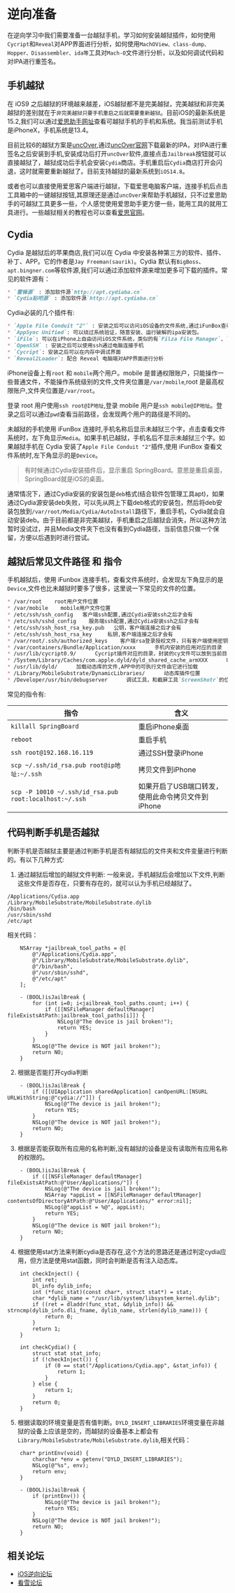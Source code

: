 # 逆向准备
在逆向学习中我们需要准备一台越狱手机，学习如何安装越狱插件，如何使用`Cycript`和`Reveal`对APP界面进行分析，如何使用`MachOView、class-dump、Hopper、Disassembler、ida等`工具对`Mach-O`文件进行分析，以及如何调试代码和对IPA进行重签名。

## 手机越狱
在 iOS9 之后越狱的环境越来越差，iOS越狱都不是完美越狱，完美越狱和非完美越狱的差别就在于`非完美越狱只要手机重启之后就需要重新越狱`。目前iOS的最新系统是15.2,我们可以通过[爱思助手网址](https://www.i4.cn/firmware.html)查看可越狱手机的手机和系统。我当前测试手机是iPhoneX，手机系统是13.4。

目前比较6的越狱方案是[uncOver](https://unc0ver.dev/),通过[uncOver官网](https://unc0ver.dev/)下载最新的IPA，对IPA进行重签名之后安装到手机,安装成功后打开`uncOver`软件,直接点击`Jailbreak`按钮就可以直接越狱了，越狱成功后手机会安装`Cydia`商店。手机重启后`Cydia`商店打开会闪退，这时就需要重新越狱了。目前支持越狱的最新系统到`iOS14.8`。

或者也可以直接使用爱思客户端进行越狱，下载爱思电脑客户端，连接手机后点击工具箱中的一键越狱按钮,其原理还是通过`uncOver`来帮助手机越狱，只不过爱思助手的可越狱工具更多一些，个人感觉使用爱思助手更方便一些，能用工具的就用工具进行。一些越狱相关的教程也可以查看[爱思官网](https://www.i4.cn/news_4.html)。

## Cydia
Cydia 是越狱后的苹果商店,我们可以在 Cydia 中安装各种第三方的软件、插件、补丁、APP。它的作者是`Jay Freeman(saurik)`。Cydia 默认有`BigBoss`、`apt.bingner.com`等软件源,我们可以通过添加软件源来增加更多可下载的插件。常见的软件源有：
```markdown
* `雷锋源` : 添加软件源`http://apt.cydiaba.cn`
* `Cydia贴吧源` : 添加软件源`http://apt.cydiaba.cn`
```
Cydia必装的几个插件有:
```markdown
* `Apple File Conduit "2"` : 安装之后可以访问iOS设备的文件系统,通过iFunBox查看所有文件,有时候安装之后依然不能查看需要对手机重新越狱，重新安装。
* `AppSync Unified`: 可以绕过系统验证，随意安装、运行破解的ipa安装包。
* `iFile`: 可以在iPhone上自由访问iOS文件系统，类似的有`Filza File Manager`、`File Browser`、`Filza File 文件管理器`
* `OpenSSH` : 安装之后可以使用ssh通过电脑连接手机
* `Cycript`: 安装之后可以在内存中调试界面
* `Reveal2Loader`: 配合 Reveal 电脑端对APP界面进行分析
```
iPhone设备上有`root` 和 `mobile`两个用户。mobile 是普通权限账户，只能操作一些普通文件，不能操作系统级别的文件,文件夹位置是`/var/mobile`,root 是最高权限账户,文件夹位置是`/var/root`。

登录 root 用户使用`ssh root@IP地址`,登录 mobile 用户是`ssh mobile@IP地址`。登录之后可以通过`pwd`查看当前路径，会发现两个用户的路径是不同的。

未越狱的手机使用 iFunBox 连接时,手机名称后显示未越狱三个字，点击查看文件系统时，左下角显示`Media`。如果手机已越狱，手机名后不显示未越狱三个字。如果越狱手机在 Cydia 安装了`Apple File Conduit "2"`插件,使用 iFunBox 查看文件系统时,左下角显示的是`Device`。

>有时候通过Cydia安装插件后，显示重启 SpringBoard。意思是重启桌面，SpringBoard就是iOS的桌面。

通常情况下，通过Cydia安装的安装包是`deb`格式(结合软件包管理工具apt)，如果通过Cydia源安装deb失败，可以先从网上下载deb格式的安装包，然后将deb安装包放到`/var/root/Media/Cydia/AutoInstall`路径下，重启手机，Cydia就会自动安装deb。由于目前都是非完美越狱，手机重启之后越狱会消失，所以这种方法暂时没试过，并且Media文件夹下也没有看到Cydia路径，当前信息只做一个保留，方便以后遇到时进行尝试。

## 越狱后常见文件路径 和 指令
手机越狱后，使用 iFunbox 连接手机，查看文件系统时，会发现左下角显示的是`Device`,文件也比未越狱时要多了很多，这里说一下常见的文件的位置。
```markdown
* /var/root    root用户文件位置
* /var/mobile    mobile用户文件位置
* /etc/ssh/ssh_config   客户端ssh配置,通过Cydia安装ssh之后才会有
* /etc/ssh/sshd_config    服务端ssh配置,通过Cydia安装ssh之后才会有
* /etc/ssh/ssh_host_rsa_key.pub   公钥，客户端连接之后才会有
* /etc/ssh/ssh_host_rsa_key     私钥,客户端连接之后才会有
* /var/root/.ssh/authorized_keys    客户端rsa登录授权文件，只有客户端使用密钥登录的时候才会有当前路径
* /var/containers/Bundle/Application/xxxx      手机内安装的应用对应的目录
* /usr/lib/cycript0.9/      Cycript插件对应的目录，封装的cy文件可以放到当前目录下
* /System/Library/Caches/com.apple.dyld/dyld_shared_cache_armXXX      UI库对应的文件
* /usr/lib/dyld/      加载动态库的文件,APP中的可执行文件由它进行加载
* /Library/MobileSubstrate/DynamicLibraries/      动态库插件位置
* /Developer/usr/bin/debugserver      调试工具，和截屏工具`ScreenShotr`的位置
```

常见的指令有:

指令 | 含义
------- | -------
`killall SpringBoard` | 重启iPhone桌面
`reboot` | 重启手机
`ssh root@192.168.16.119` | 通过SSH登录iPhone
`scp ~/.ssh/id_rsa.pub root@ip地址:~/.ssh` | 拷贝文件到iPhone
`scp -P 10010 ~/.ssh/id_rsa.pub root:localhost:~/.ssh` | 如果开启了USB端口转发，使用此命令拷贝文件到iPhone

## 代码判断手机是否越狱
判断手机是否越狱主要是通过判断手机是否有越狱后的文件夹和文件变量进行判断的。有以下几种方式:
1. 通过越狱后增加的越狱文件判断: 一般来说，手机越狱后会增加以下文件,判断这些文件是否存在，只要有存在的，就可以认为手机已经越狱了。
```markdwon
/Applications/Cydia.app
/Library/MobileSubstrate/MobileSubstrate.dylib
/bin/bash
/usr/sbin/sshd
/etc/apt
```
相关代码：
```objc
    NSArray *jailbreak_tool_paths = @[
        @"/Applications/Cydia.app",
        @"/Library/MobileSubstrate/MobileSubstrate.dylib",
        @"/bin/bash", 
        @"/usr/sbin/sshd",
        @"/etc/apt"
    ];

    - (BOOL)isJailBreak {
        for (int i=0; i<jailbreak_tool_paths.count; i++) {
            if ([[NSFileManager defaultManager] fileExistsAtPath:jailbreak_tool_paths[i]]) {
                NSLog(@"The device is jail broken!");
                return YES;
            }
        }
        NSLog(@"The device is NOT jail broken!");
        return NO;
    }
```
2. 根据是否能打开cydia判断
```objc
    - (BOOL)isJailBreak {
        if ([[UIApplication sharedApplication] canOpenURL:[NSURL URLWithString:@"cydia://"]]) {
            NSLog(@"The device is jail broken!");
            return YES;
        }
        NSLog(@"The device is NOT jail broken!");
        return NO;
    }
```
3. 根据是否能获取所有应用的名称判断,没有越狱的设备是没有读取所有应用名称的权限的。
```objc
    - (BOOL)isJailBreak {
        if ([[NSFileManager defaultManager] fileExistsAtPath:@"User/Applications/"]) {
            NSLog(@"The device is jail broken!");
            NSArray *appList = [[NSFileManager defaultManager] contentsOfDirectoryAtPath:@"User/Applications/" error:nil];
            NSLog(@"appList = %@", appList);
            return YES;
        }
        NSLog(@"The device is NOT jail broken!");
        return NO;
    }
```
4. 根据使用stat方法来判断cydia是否存在,这个方法的思路还是通过判定cydia应用，但方法是使用stat函数，同时会判断是否有注入动态库。
```objc
    int checkInject() {
        int ret;
        Dl_info dylib_info;
        int (*func_stat)(const char*, struct stat*) = stat;
        char *dylib_name = "/usr/lib/system/libsystem_kernel.dylib";
        if ((ret = dladdr(func_stat, &dylib_info)) && strncmp(dylib_info.dli_fname, dylib_name, strlen(dylib_name))) {
            return 0;
        }
        return 1;
    }
    
    int checkCydia() {
        struct stat stat_info;
        if (!checkInject()) {
            if (0 == stat("/Applications/Cydia.app", &stat_info)) {
                return 1;
            }
        } else {
            return 1;
        }
        return 0;
    }
```
5. 根据读取的环境变量是否有值判断。`DYLD_INSERT_LIBRARIES`环境变量在非越狱的设备上应该是空的，而越狱的设备基本上都会有`Library/MobileSubstrate/MobileSubstrate.dylib`,相关代码：
```objc
    char* printEnv(void) {
        charchar *env = getenv("DYLD_INSERT_LIBRARIES");
        NSLog(@"%s", env);
        return env;
    }
 
    - (BOOL)isJailBreak {
        if (printEnv()) {
            NSLog(@"The device is jail broken!");
            return YES;
        }
        NSLog(@"The device is NOT jail broken!");
        return NO;
    }
```

## 相关论坛
* [iOS逆向论坛](https://iosre.com/)
* [看雪论坛](https://www.kanxue.com/)